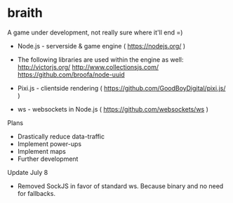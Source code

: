 # braith

A game under development, not really sure where it'll end =)

* Node.js - serverside & game engine ( https://nodejs.org/ )
* The following libraries are used within the engine as well:
  http://victorjs.org/
  http://www.collectionsjs.com/
  https://github.com/broofa/node-uuid

* Pixi.js - clientside rendering ( https://github.com/GoodBoyDigital/pixi.js/ )
* ws - websockets in Node.js ( https://github.com/websockets/ws )


Plans
- Drastically reduce data-traffic
- Implement power-ups
- Implement maps
- Further development

Update July 8
- Removed SockJS in favor of standard ws. Because binary and no need for fallbacks.

